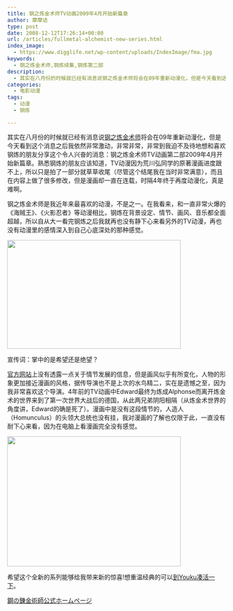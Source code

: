 ```yaml
---
title: 钢之炼金术师TV动画2009年4月开始新篇章
author: 摩摩诘
type: post
date: 2008-12-12T17:26:14+00:00
url: /articles/fullmetal-alchemist-new-series.html
index_image:
  - https://www.digglife.net/wp-content/uploads/IndexImage/fma.jpg
keywords:
  - 钢之炼金术师,钢炼续集,钢炼第二部
description:
  - 其实在八月份的时候就已经有消息说钢之炼金术师将会在09年重新动漫化，但是今天看到这个消息之后我依然非常激动，非常非常，非常到我迫不及待地想和喜欢钢炼的朋友分享这个令人兴奋的消息：钢之炼金术师TV动画2009年4月开始新篇章。
categories:
  - 电影动漫
tags:
  - 动漫
  - 钢炼

---
```

其实在八月份的时候就已经有消息说<a title="钢之炼金术师全介绍" href="http://zh.wikipedia.org/wiki/%E9%8B%BC%E4%B9%8B%E9%8D%8A%E9%87%91%E8%A1%93%E5%B8%AB" target="_blank">钢之炼金术师</a>将会在09年重新动漫化，但是今天看到这个消息之后我依然非常激动，非常非常，非常到我迫不及待地想和喜欢钢炼的朋友分享这个令人兴奋的消息：钢之炼金术师TV动画第二部2009年4月开始新篇章。熟悉钢炼的朋友应该知道，TV动漫因为荒川弘同学的原著漫画进度跟不上，所以只是拍了一部分就草草收尾（尽管这个结尾我在当时非常满意），而且在内容上做了很多修改，但是漫画却一直在连载，时隔4年终于再度动漫化，真是难啊。

<!--more-->

钢之炼金术师是我近年来最喜欢的动漫，不是之一。在我看来，和一直非常火爆的《海贼王》、《火影忍者》等动漫相比，钢炼在背景设定、情节、画风、音乐都全面超越，所以自从大一看完钢炼之后我就再也没有静下心来看另外的TV动漫，再也没有动漫里的感情深入到自己心底深处的那种感觉。

<div style="width: 410px" class="wp-caption alignnone">
  <img title="钢之炼金术师动漫化重开" src="http://digglife.qiniudn.com/wp-content/uploads/archive/hagane01.gif" alt="" width="400" height="251" />
  
  <p class="wp-caption-text">
    宣传词：掌中的是希望还是绝望？
  </p>
</div>

[官方网站][1]上没有透露一点关于情节发展的信息，但是画风似乎有所变化，人物的形象更加接近漫画的风格，据传导演也不是上次的水鸟精二，实在是遗憾之至，因为我非常喜欢这个导演。4年前的TV动画中Edward最终为炼成Alphonse而离开炼金术的世界来到了第一次世界大战后的德国，从此两兄弟阴阳相隔（从炼金术世界的角度讲，Edward的确是死了）。漫画中是没有这段情节的，人造人（Homunculus）的头领大总统也没有挂，我对漫画的了解也仅限于此，一直没有耐下心来看，因为在电脑上看漫画完全没有感觉。

[<img class="alignnone" title="钢炼动画重开" src="http://digglife.qiniudn.com/wp-content/uploads/archive/hagaren_04.jpg" alt="" width="400" height="300" />][2]

希望这个全新的系列能够给我带来新的惊喜!想重温经典的可以<a title="钢之炼金术师在线观看" href="http://www.youku.com/playlist_show/id_2585610.html" target="_blank">到Youku凑活一下</a>。

[鋼の錬金術師公式ホームページ][3]

 [1]: http://www.hagaren.jp/ "钢炼官网"
 [2]: http://picasaweb.google.com/lh/photo/jYfuTZn7WwS0Lh9dxbvE7Q
 [3]: http://www.hagaren.jp/ "鋼の錬金術師公式サイト"
